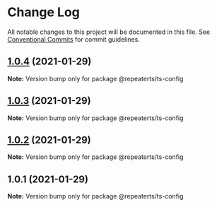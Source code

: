 # Change Log

All notable changes to this project will be documented in this file.
See [Conventional Commits](https://conventionalcommits.org) for commit guidelines.

## [1.0.4](https://github.com/repeaterts/utilities/compare/@repeaterts/ts-config@1.0.3...@repeaterts/ts-config@1.0.4) (2021-01-29)

**Note:** Version bump only for package @repeaterts/ts-config





## [1.0.3](https://github.com/repeaterts/utilities/compare/@repeaterts/ts-config@1.0.2...@repeaterts/ts-config@1.0.3) (2021-01-29)

**Note:** Version bump only for package @repeaterts/ts-config





## [1.0.2](https://github.com/repeaterts/utilities/compare/@repeaterts/ts-config@1.0.1...@repeaterts/ts-config@1.0.2) (2021-01-29)

**Note:** Version bump only for package @repeaterts/ts-config





## 1.0.1 (2021-01-29)

**Note:** Version bump only for package @repeaterts/ts-config
